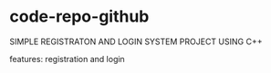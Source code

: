 # code-repo-github
  SIMPLE REGISTRATON AND LOGIN SYSTEM PROJECT USING C++

  features: registration and login
